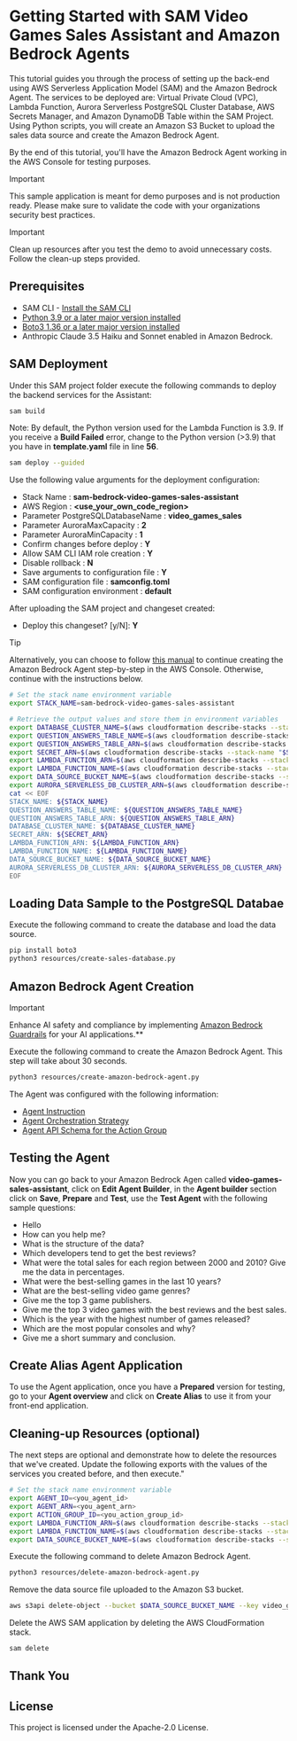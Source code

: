 # Getting Started with SAM Video Games Sales Assistant and Amazon Bedrock Agents

This tutorial guides you through the process of setting up the back-end using AWS Serverless Application Model (SAM) and the Amazon Bedrock Agent. The services to be deployed are: Virtual Private Cloud (VPC), Lambda Function, Aurora Serverless PostgreSQL Cluster Database, AWS Secrets Manager, and Amazon DynamoDB Table within the SAM Project. Using Python scripts, you will create an Amazon S3 Bucket to upload the sales data source and create the Amazon Bedrock Agent.

By the end of this tutorial, you'll have the Amazon Bedrock Agent working in the AWS Console for testing purposes.

> [!IMPORTANT]
> This sample application is meant for demo purposes and is not production ready. Please make sure to validate the code with your organizations security best practices.

> [!IMPORTANT]
> Clean up resources after you test the demo to avoid unnecessary costs. Follow the clean-up steps provided.

## Prerequisites

* SAM CLI - [Install the SAM CLI](https://docs.aws.amazon.com/serverless-application-model/latest/developerguide/serverless-sam-cli-install.html)
* [Python 3.9 or a later major version installed](https://www.python.org/downloads/) 
* [Boto3 1.36 or a later major version installed](https://boto3.amazonaws.com/v1/documentation/api/latest/guide/quickstart.html)
* Anthropic Claude 3.5 Haiku and Sonnet enabled in Amazon Bedrock.

## SAM Deployment

Under this SAM project folder execute the following commands to deploy the backend services for the Assistant:

```bash
sam build
```

Note: By default, the Python version used for the Lambda Function is 3.9. If you receive a **Build Failed** error, change to the Python version (>3.9) that you have in **template.yaml** file in line **56**.

```bash
sam deploy --guided
```

Use the following value arguments for the deployment configuration:

- Stack Name : **sam-bedrock-video-games-sales-assistant**
- AWS Region : **<use_your_own_code_region>**
- Parameter PostgreSQLDatabaseName : **video_games_sales**
- Parameter AuroraMaxCapacity : **2**
- Parameter AuroraMinCapacity : **1**
- Confirm changes before deploy : **Y**
- Allow SAM CLI IAM role creation : **Y**
- Disable rollback : **N**
- Save arguments to configuration file : **Y**
- SAM configuration file : **samconfig.toml**
- SAM configuration environment : **default**

After uploading the SAM project and changeset created:

- Deploy this changeset? [y/N]: **Y**

> [!TIP]
> Alternatively, you can choose to follow [this manual](./manual_database_data_load_and_agent_creation.md) to continue creating the Amazon Bedrock Agent step-by-step in the AWS Console. Otherwise, continue with the instructions below.

``` bash
# Set the stack name environment variable
export STACK_NAME=sam-bedrock-video-games-sales-assistant

# Retrieve the output values and store them in environment variables
export DATABASE_CLUSTER_NAME=$(aws cloudformation describe-stacks --stack-name "$STACK_NAME" --query "Stacks[0].Outputs[?OutputKey=='DatabaseClusterName'].OutputValue" --output text)
export QUESTION_ANSWERS_TABLE_NAME=$(aws cloudformation describe-stacks --stack-name "$STACK_NAME" --query "Stacks[0].Outputs[?OutputKey=='QuestionAnswersTableName'].OutputValue" --output text)
export QUESTION_ANSWERS_TABLE_ARN=$(aws cloudformation describe-stacks --stack-name "$STACK_NAME" --query "Stacks[0].Outputs[?OutputKey=='QuestionAnswersTableArn'].OutputValue" --output text)
export SECRET_ARN=$(aws cloudformation describe-stacks --stack-name "$STACK_NAME" --query "Stacks[0].Outputs[?OutputKey=='SecretARN'].OutputValue" --output text)
export LAMBDA_FUNCTION_ARN=$(aws cloudformation describe-stacks --stack-name "$STACK_NAME" --query "Stacks[0].Outputs[?OutputKey=='LambdaFunctionArn'].OutputValue" --output text)
export LAMBDA_FUNCTION_NAME=$(aws cloudformation describe-stacks --stack-name "$STACK_NAME" --query "Stacks[0].Outputs[?OutputKey=='LambdaFunctionName'].OutputValue" --output text)
export DATA_SOURCE_BUCKET_NAME=$(aws cloudformation describe-stacks --stack-name "$STACK_NAME" --query "Stacks[0].Outputs[?OutputKey=='DataSourceBucketName'].OutputValue" --output text)
export AURORA_SERVERLESS_DB_CLUSTER_ARN=$(aws cloudformation describe-stacks --stack-name "$STACK_NAME" --query "Stacks[0].Outputs[?OutputKey=='AuroraServerlessDBClusterArn'].OutputValue" --output text)
cat << EOF
STACK_NAME: ${STACK_NAME}
QUESTION_ANSWERS_TABLE_NAME: ${QUESTION_ANSWERS_TABLE_NAME}
QUESTION_ANSWERS_TABLE_ARN: ${QUESTION_ANSWERS_TABLE_ARN}
DATABASE_CLUSTER_NAME: ${DATABASE_CLUSTER_NAME}
SECRET_ARN: ${SECRET_ARN}
LAMBDA_FUNCTION_ARN: ${LAMBDA_FUNCTION_ARN}
LAMBDA_FUNCTION_NAME: ${LAMBDA_FUNCTION_NAME}
DATA_SOURCE_BUCKET_NAME: ${DATA_SOURCE_BUCKET_NAME}
AURORA_SERVERLESS_DB_CLUSTER_ARN: ${AURORA_SERVERLESS_DB_CLUSTER_ARN}
EOF

```

## Loading Data Sample to the PostgreSQL Databae

Execute the following command to create the database and load the data source.

``` bash
pip install boto3
python3 resources/create-sales-database.py
```

## Amazon Bedrock Agent Creation

> [!IMPORTANT] 
> Enhance AI safety and compliance by implementing [Amazon Bedrock Guardrails](https://aws.amazon.com/bedrock/guardrails/) for your AI applications.**

Execute the following command to create the Amazon Bedrock Agent. This step will take about 30 seconds.

``` bash
python3 resources/create-amazon-bedrock-agent.py
```

The Agent was configured with the following information:
- [Agent Instruction](./resources/agent-instructions.txt)
- [Agent Orchestration Strategy](./resources/agent-orchestration-strategy.txt)
- [Agent API Schema for the Action Group](./resources/agent-api-schema.json)

## Testing the Agent

Now you can go back to your Amazon Bedrock Agen called **video-games-sales-assistant**, click on **Edit Agent Builder**, in the **Agent builder** section click on **Save**, **Prepare** and **Test**, use the **Test Agent** with the following sample questions:

- Hello
- How can you help me?
- What is the structure of the data?
- Which developers tend to get the best reviews?
- What were the total sales for each region between 2000 and 2010? Give me the data in percentages.
- What were the best-selling games in the last 10 years?
- What are the best-selling video game genres?
- Give me the top 3 game publishers.
- Give me the top 3 video games with the best reviews and the best sales.
- Which is the year with the highest number of games released?
- Which are the most popular consoles and why?
- Give me a short summary and conclusion.

## Create Alias Agent Application

To use the Agent application, once you have a **Prepared** version for testing, go to your **Agent overview** and click on **Create Alias** to use it from your front-end application.

## Cleaning-up Resources (optional)

The next steps are optional and demonstrate how to delete the resources that we've created.
Update the following exports with the values of the services you created before, and then execute."

``` bash
# Set the stack name environment variable
export AGENT_ID=<you_agent_id>
export AGENT_ARN=<you_agent_arn>
export ACTION_GROUP_ID=<you_action_group_id>
export LAMBDA_FUNCTION_ARN=$(aws cloudformation describe-stacks --stack-name "$STACK_NAME" --query "Stacks[0].Outputs[?OutputKey=='LambdaFunctionArn'].OutputValue" --output text)
export LAMBDA_FUNCTION_NAME=$(aws cloudformation describe-stacks --stack-name "$STACK_NAME" --query "Stacks[0].Outputs[?OutputKey=='LambdaFunctionName'].OutputValue" --output text)
export DATA_SOURCE_BUCKET_NAME=$(aws cloudformation describe-stacks --stack-name "$STACK_NAME" --query "Stacks[0].Outputs[?OutputKey=='DataSourceBucketName'].OutputValue" --output text)

```

Execute the following command to delete Amazon Bedrock Agent.

``` bash
python3 resources/delete-amazon-bedrock-agent.py
```

Remove the data source file uploaded to the Amazon S3 bucket.

``` bash
aws s3api delete-object --bucket $DATA_SOURCE_BUCKET_NAME --key video_games_sales_no_headers.csv
```

Delete the AWS SAM application by deleting the AWS CloudFormation stack.

``` bash
sam delete
```

## Thank You

## License

This project is licensed under the Apache-2.0 License.
